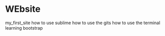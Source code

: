# WEbsite
my_first_site
how to use sublime
how to use the gits
how to use the terminal
learning bootstrap
